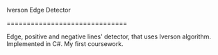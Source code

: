 Iverson Edge Detector

==============================

Edge, positive and negative lines' detector, that uses Iverson  algorithm. Implemented in C#.
My first coursework.
